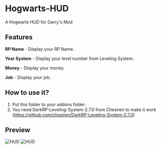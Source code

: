 # Hogwarts-HUD
A Hogwarts HUD for Garry's Mod

Features
-------
**RP Name** - Display your RP Name.

**Year System** - Display your level number from Leveling System.

**Money** - Display your money.

**Job** - Display your job.

How to use it?
-------
1. Put this folder to your addons folder.
2. You need DarkRP-Leveling-System-2.7.0 from Chesiren to make it work (https://github.com/chesiren/DarkRP-Leveling-System-2.7.0)


Preview
-------
![HUD](https://i.imgur.com/bxQTtoF.jpg)
![HUD](https://i.imgur.com/ryhzx0L.jpg)
